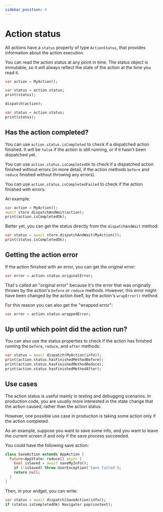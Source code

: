 ```yaml
---
sidebar_position: 4
---
```


# Action status

All actions have a `status` property of type `ActionStatus`,
that provides information about the action execution.

You can read the action status at any point in time.
The status object is immutable, so it will
always reflect the state of the action at the time you read it.

```dart
var action = MyAction();

var status = action.status;
print(status);

dispatch(action);

var status = action.status;
print(status);
```

## Has the action completed?

You can use `action.status.isCompleted` to check if a dispatched action finished.
It will be `false` if the action is still running, or if it hasn't been dispatched yet.

You can use `action.status.isCompletedOk` to check if a dispatched action finished without
errors (in more detail, if the action methods `before` and `reduce` finished without throwing
any errors).

You can use `action.status.isCompletedFailed` to check if the action finished with errors.

An example:

```dart
var action = MyAction(); 
await store.dispatchAndWait(action);
print(action.isCompletedOk);
```

Better yet, you can get the status directly from the `dispatchAndWait` method:

```dart       
var status = await store.dispatchAndWait(MyAction());
print(status.isCompletedOk);
```

## Getting the action error

If the action finished with an error, you can get the original error:

```dart
var error = action.status.originalError;
```

That's called an "original error" because it's the error that was originally thrown by the
action's `before` or `reduce` methods.
However, this error might have been changed by the action itself, by the action's `wrapError()`
method.

For this reason you can also get the "wrapped error":

```dart
var error = action.status.wrappedError;
```

## Up until which point did the action run?

You can also use the status properties to check if the action has finished running
the `before`, `reduce`, and `after` methods:

```dart
var status = await dispatch(MyAction(info));
print(action.status.hasFinishedMethodBefore);
print(action.status.hasFinishedMethodReduce);
print(action.status.hasFinishedMethodAfter);
```

## Use cases

The action status is useful mainly in testing and debugging scenarios.
In production code, you are usually more interested in the state change that the action caused,
rather than the action status.

However, one possible use case in production is taking some action only if the action completed.

As an example, suppose you want to save some info,
and you want to leave the current screen if and only if the save process succeeded.

You could have the following save action:

```dart
class SaveAction extends AppAction {     
  Future<AppState> reduce() async {
    bool isSaved = await saveMyInfo(); 
    if (!isSaved) throw UserException('Save failed');	 
    return null;
  }
}
```

Then, in your widget, you can write:

```dart
var status = await dispatch(SaveAction(info));
if (status.isCompletedOk) Navigator.pop(context);  
```
